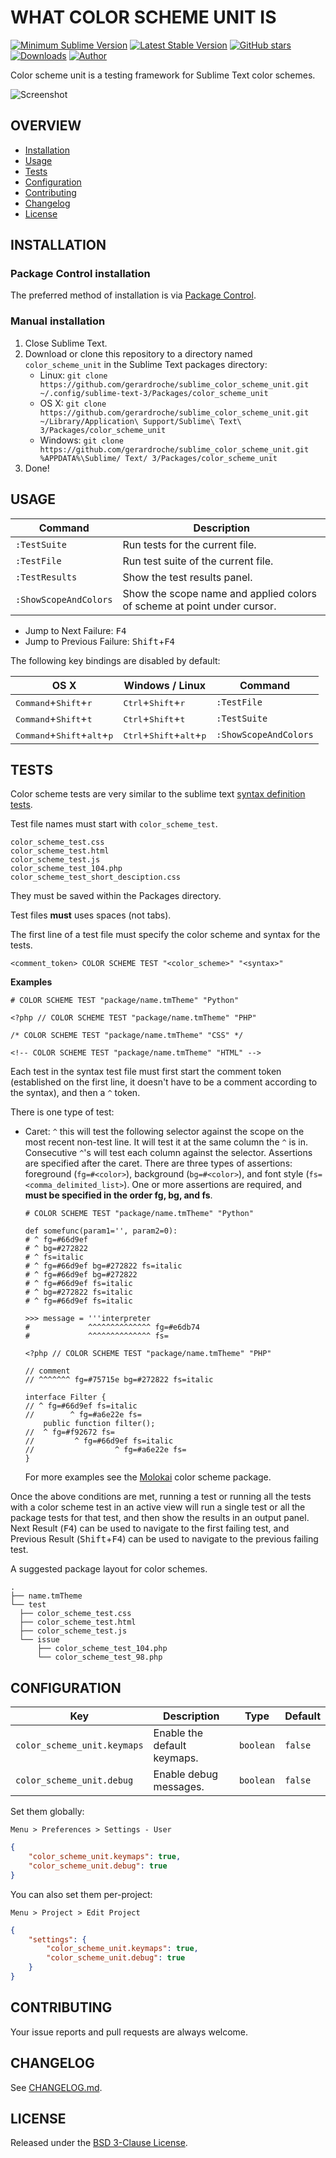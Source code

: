 # WHAT COLOR SCHEME UNIT IS

[![Minimum Sublime Version](https://img.shields.io/badge/sublime-%3E%3D%203.0-brightgreen.svg?style=flat-square)](https://sublimetext.com) [![Latest Stable Version](https://img.shields.io/github/tag/gerardroche/sublime_color_scheme_unit.svg?style=flat-square&label=stable)](https://github.com/gerardroche/sublime_color_scheme_unit/tags) [![GitHub stars](https://img.shields.io/github/stars/gerardroche/sublime_color_scheme_unit.svg?style=flat-square)](https://github.com/gerardroche/sublime_color_scheme_unit/stargazers) [![Downloads](https://img.shields.io/packagecontrol/dt/color_scheme_unit.svg?style=flat-square)](https://packagecontrol.io/packages/color_scheme_unit) [![Author](https://img.shields.io/badge/twitter-gerardroche-blue.svg?style=flat-square)](https://twitter.com/gerardroche)

Color scheme unit is a testing framework for Sublime Text color schemes.

![Screenshot](screenshot.png)

## OVERVIEW

* [Installation](#installation)
* [Usage](#usage)
* [Tests](#tests)
* [Configuration](#configuration)
* [Contributing](#contributing)
* [Changelog](#changelog)
* [License](#license)

## INSTALLATION

### Package Control installation

The preferred method of installation is via [Package Control](https://packagecontrol.io/browse/authors/gerardroche).

### Manual installation

1. Close Sublime Text.
2. Download or clone this repository to a directory named `color_scheme_unit` in the Sublime Text packages directory:
    * Linux: `git clone https://github.com/gerardroche/sublime_color_scheme_unit.git ~/.config/sublime-text-3/Packages/color_scheme_unit`
    * OS X: `git clone https://github.com/gerardroche/sublime_color_scheme_unit.git ~/Library/Application\ Support/Sublime\ Text\ 3/Packages/color_scheme_unit`
    * Windows: `git clone https://github.com/gerardroche/sublime_color_scheme_unit.git %APPDATA%\Sublime/ Text/ 3/Packages/color_scheme_unit`
3. Done!

## USAGE

Command | Description
------- | -----------
`:TestSuite` | Run tests for the current file.
`:TestFile` | Run test suite of the current file.
`:TestResults` | Show the test results panel.
`:ShowScopeAndColors` | Show the scope name and applied colors of scheme at point under cursor.

* Jump to Next Failure: <kbd>F4</kbd>
* Jump to Previous Failure: <kbd>Shift</kbd>+<kbd>F4</kbd>

The following key bindings are disabled by default:

OS X | Windows / Linux | Command
-----|-----------------|--------
<kbd>Command</kbd>+<kbd>Shift</kbd>+<kbd>r</kbd> | <kbd>Ctrl</kbd>+<kbd>Shift</kbd>+<kbd>r</kbd> | `:TestFile`
<kbd>Command</kbd>+<kbd>Shift</kbd>+<kbd>t</kbd> | <kbd>Ctrl</kbd>+<kbd>Shift</kbd>+<kbd>t</kbd> | `:TestSuite`
<kbd>Command</kbd>+<kbd>Shift</kbd>+<kbd>alt</kbd>+<kbd>p</kbd> | <kbd>Ctrl</kbd>+<kbd>Shift</kbd>+<kbd>alt</kbd>+<kbd>p</kbd> | `:ShowScopeAndColors`

## TESTS

Color scheme tests are very similar to the sublime text [syntax definition tests](https://www.sublimetext.com/docs/3/syntax.html).

Test file names must start with `color_scheme_test`.

```
color_scheme_test.css
color_scheme_test.html
color_scheme_test.js
color_scheme_test_104.php
color_scheme_test_short_desciption.css
```

They must be saved within the Packages directory.

Test files **must** uses spaces (not tabs).

The first line of a test file must specify the color scheme and syntax for the tests.

```
<comment_token> COLOR SCHEME TEST "<color_scheme>" "<syntax>"
```

**Examples**

```
# COLOR SCHEME TEST "package/name.tmTheme" "Python"
```

```
<?php // COLOR SCHEME TEST "package/name.tmTheme" "PHP"
```

```
/* COLOR SCHEME TEST "package/name.tmTheme" "CSS" */
```

```
<!-- COLOR SCHEME TEST "package/name.tmTheme" "HTML" -->
```

Each test in the syntax test file must first start the comment token (established on the first line, it doesn't have to be a comment according to the syntax), and then a `^` token.

There is one type of test:

* Caret: `^` this will test the following selector against the scope on the most recent non-test line. It will test it at the same column the `^` is in. Consecutive `^`'s will test each column against the selector. Assertions are specified after the caret. There are three types of assertions: foreground (`fg=#<color>`), background (`bg=#<color>`), and font style (`fs=<comma_delimited_list>`). One or more assertions are required, and **must be specified in the order fg, bg, and fs**.

    ```
    # COLOR SCHEME TEST "package/name.tmTheme" "Python"

    def somefunc(param1='', param2=0):
    # ^ fg=#66d9ef
    # ^ bg=#272822
    # ^ fs=italic
    # ^ fg=#66d9ef bg=#272822 fs=italic
    # ^ fg=#66d9ef bg=#272822
    # ^ fg=#66d9ef fs=italic
    # ^ bg=#272822 fs=italic
    # ^ fg=#66d9ef fs=italic

    >>> message = '''interpreter
    #             ^^^^^^^^^^^^^^ fg=#e6db74
    #             ^^^^^^^^^^^^^^ fs=
    ```

    ```
    <?php // COLOR SCHEME TEST "package/name.tmTheme" "PHP"

    // comment
    // ^^^^^^^ fg=#75715e bg=#272822 fs=italic

    interface Filter {
    // ^ fg=#66d9ef fs=italic
    //        ^ fg=#a6e22e fs=
        public function filter();
    //  ^ fg=#f92672 fs=
    //         ^ fg=#66d9ef fs=italic
    //                  ^ fg=#a6e22e fs=
    }
    ```

    For more examples see the [Molokai](https://github.com/gerardroche/sublime-molokai) color scheme package.

Once the above conditions are met, running a test or running all the tests with a color scheme test in an active view will run a single test or all the package tests for that test, and then show the results in an output panel. Next Result (<kbd>F4</kbd>) can be used to navigate to the first failing test, and Previous Result (<kbd>Shift</kbd>+<kbd>F4</kbd>) can be used to navigate to the previous failing test.

A suggested package layout for color schemes.

    .
    ├── name.tmTheme
    └── test
      ├── color_scheme_test.css
      ├── color_scheme_test.html
      ├── color_scheme_test.js
      └── issue
          ├── color_scheme_test_104.php
          └── color_scheme_test_98.php

## CONFIGURATION

Key | Description | Type | Default
----|-------------|------|--------
`color_scheme_unit.keymaps` | Enable the default keymaps. | `boolean` | `false`
`color_scheme_unit.debug` | Enable debug messages. | `boolean` | `false`

Set them globally:

`Menu > Preferences > Settings - User`

```json
{
    "color_scheme_unit.keymaps": true,
    "color_scheme_unit.debug": true
}
```

You can also set them per-project:

`Menu > Project > Edit Project`

```json
{
    "settings": {
        "color_scheme_unit.keymaps": true,
        "color_scheme_unit.debug": true
    }
}
```

## CONTRIBUTING

Your issue reports and pull requests are always welcome.

## CHANGELOG

See [CHANGELOG.md](CHANGELOG.md).

## LICENSE

Released under the [BSD 3-Clause License](LICENSE).
